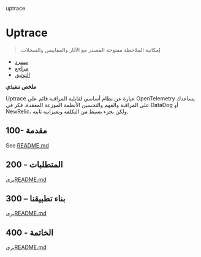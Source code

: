 uptrace

# Uptrace

> إمكانية الملاحظة مفتوحة المصدر مع الآثار والمقاييس والسجلات

-   [مسرد](./GLOSSARY.md)
-   [مراجع](./REFERENCES.md)
-   [التوثيق](./DOCUMENTATION.md)

**ملخص تنفيذي**

Uptrace عبارة عن نظام أساسي لقابلية المراقبة قائم على OpenTelemetry يساعدك على المراقبة والفهم والتحسين
الأنظمة الموزعة المعقدة. فكر في DataDog أو NewRelic، ولكن بجزء بسيط من التكلفة وبميزانية ثابتة.

## 100- مقدمة

See [README.md](./100/README.md)

## 200 - المتطلبات

يرى[README.md](./200/README.md)

## 300 – بناء تطبيقنا

يرى[README.md](./300/README.md)

## 400 - الخاتمة

يرى[README.md](./400/README.md)
